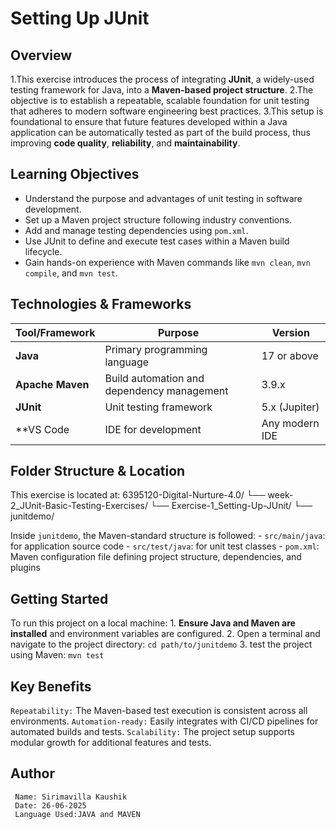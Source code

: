 # Setting Up JUnit

  ## Overview
  
   1.This exercise introduces the process of integrating **JUnit**, a widely-used testing framework for Java, into a **Maven-based project structure**. 
   2.The objective is to establish a repeatable, scalable foundation for unit testing that adheres to modern software engineering best practices.
   3.This setup is foundational to ensure that future features developed within a Java application can be automatically tested as part of the build process, 
   thus improving **code quality**, **reliability**, and **maintainability**.

 
  ## Learning Objectives
  
   - Understand the purpose and advantages of unit testing in software development.
   - Set up a Maven project structure following industry conventions.
   - Add and manage testing dependencies using `pom.xml`.
   - Use JUnit to define and execute test cases within a Maven build lifecycle.
   - Gain hands-on experience with Maven commands like `mvn clean`, `mvn compile`, and `mvn test`.


  ##  Technologies & Frameworks

   | Tool/Framework   | Purpose                                    | Version       |
   |------------------|--------------------------------------------|---------------|
   | **Java**         | Primary programming language               | 17 or above   |
   | **Apache Maven** | Build automation and dependency management | 3.9.x         |
   | **JUnit**        | Unit testing framework                     | 5.x (Jupiter) |
   | **VS Code        | IDE for development                        | Any modern IDE|


   ## Folder Structure & Location

   This exercise is located at:
       6395120-Digital-Nurture-4.0/
             └── week-2_JUnit-Basic-Testing-Exercises/
                      └── Exercise-1_Setting-Up-JUnit/
                              └── junitdemo/

   Inside `junitdemo`, the Maven-standard structure is followed:
      - `src/main/java`: for application source code
      - `src/test/java`: for unit test classes
      - `pom.xml`: Maven configuration file defining project structure, dependencies, and plugins

   ## Getting Started
   
   To run this project on a local machine:
      1. **Ensure Java and Maven are installed** and environment variables are configured.
      2. Open a terminal and navigate to the project directory:
                 `cd path/to/junitdemo`
      3. test the project using Maven:
                  `mvn test`

   ## Key Benefits
   
  `Repeatability:` The Maven-based test execution is consistent across all environments.
  `Automation-ready:` Easily integrates with CI/CD pipelines for automated builds and tests.
  `Scalability:` The project setup supports modular growth for additional features and tests.

   ## Author
     Name: Sirimavilla Kaushik
     Date: 26-06-2025
     Language Used:JAVA and MAVEN
